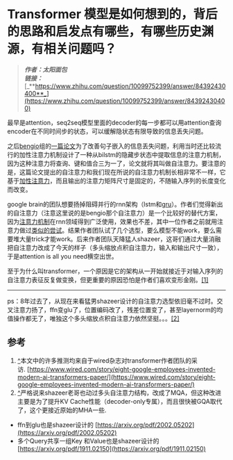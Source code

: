 # Transformer 模型是如何想到的，背后的思路和启发点有哪些，有哪些历史渊源，有相关问题吗？
> _**作者：太阳面包**_  
> _**链接：**_[_**https://www.zhihu.com/question/10099752399/answer/84392430400**_](https://www.zhihu.com/question/10099752399/answer/84392430400)

最早是attention，seq2seq模型里面的decoder的每一步都可以用attention查询encoder在不同时间步的状态，可以缓解隐状态有限导致的信息丢失问题。

之后[bengio](https://zhida.zhihu.com/search?content_id=709993255&content_type=Answer&match_order=1&q=bengio&zhida_source=entity)组的[一篇论文](https://link.zhihu.com/?target=https%3A//arxiv.org/abs/1703.03130)为了改善句子嵌入的信息丢失问题，利用当时还比较流行的加性注意力机制设计了一种从bilstm的隐藏步状态中提取信息的注意力机制，因为这种注意力将查询、键和值合三为一了，论文就将其叫做自注意力。要注意的是，这篇论文提出的自注意力和我们现在所说的自注意力机制长相非常不一样，它基于[加性注意力](https://zhida.zhihu.com/search?content_id=709993255&content_type=Answer&match_order=2&q=%E5%8A%A0%E6%80%A7%E6%B3%A8%E6%84%8F%E5%8A%9B&zhida_source=entity)，而且输出的注意力矩阵尺寸是固定的，不随输入序列的长度变化而改变。

google brain的团队想要扬掉阻碍并行的rnn架构（lstm和[gru](https://zhida.zhihu.com/search?content_id=709993255&content_type=Answer&match_order=1&q=gru&zhida_source=entity)）。作者们觉得新出的自注意力（注意这里说的是bengio那个自注意力）是一个比较好的替代方案，因为[注意力机制](https://zhida.zhihu.com/search?content_id=709993255&content_type=Answer&match_order=4&q=%E6%B3%A8%E6%84%8F%E5%8A%9B%E6%9C%BA%E5%88%B6&zhida_source=entity)在rnn领域得到广泛使用，效果也不差，其中一位作者之前就用注意力做过[类似的尝试](https://link.zhihu.com/?target=https%3A//arxiv.org/abs/1606.01933)。结果作者团队试了几个选型，要么模型不能work，要么需要堆大量trick才能work。后来作者团队天降猛人shazeer，这哥们通过大量消融把自注意力改成了今天的样子（多头缩放点积自注意力，输入和输出尺寸一致），于是attention is all you need横空出世。

至于为什么叫transformer，一个原因是它的架构从一开始就接近于对输入序列的自注意力表征反复做变换，但更重要的原因恐怕是作者们喜欢变形金刚。[\[1\]](#ref_1)

* * *

ps：8年过去了，从现在来看猛男shazeer设计的自注意力选型依旧毫不过时。交叉注意力扬了，ffn变glu了，位置编码改了，残差位置变了，甚至layernorm的均值操作都无了，唯独这个多头缩放点积自注意力依然坚挺。。。[\[2\]](#ref_2)

参考
--

1.  [^](#ref_1_0)本文中的许多推测均来自于wired杂志对transformer作者团队的采访. [https://www.wired.com/story/eight-google-employees-invented-modern-ai-transformers-paper/](https://www.wired.com/story/eight-google-employees-invented-modern-ai-transformers-paper/)
2.  [^](#ref_2_0)严格说来shazeer老哥也动过多头自注意力结构，改成了MQA，但这种改进主要是为了提升KV Cache性能（decoder-only专属），而且很快被GQA取代了，这个更接近原始的MHA一些.

*   ffn到glu也是shazeer设计的 [https://arxiv.org/pdf/2002.05202](https://arxiv.org/pdf/2002.05202)
*   多个Query共享一组Key 和Value也是shazeer设计的 [https://arxiv.org/pdf/1911.02150](https://arxiv.org/pdf/1911.02150)